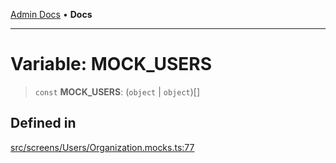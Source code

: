 [Admin Docs](/) • **Docs**

***

# Variable: MOCK\_USERS

> `const` **MOCK\_USERS**: (`object` \| `object`)[]

## Defined in

[src/screens/Users/Organization.mocks.ts:77](https://github.com/PalisadoesFoundation/talawa-admin/blob/main/src/screens/Users/Organization.mocks.ts#L77)
